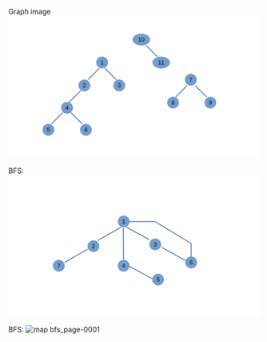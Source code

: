 Graph image
<img src="https://github.com/ismail-cs/cp/blob/main/image%20and%20pdf%20resource/map_page-0001.jpg" />

BFS:
<img src="https://github.com/ismail-cs/cp/blob/main/image%20and%20pdf%20resource/bfs_page-0001.jpg" />

BFS:
![map bfs_page-0001](https://github.com/ismail-cs/cp/assets/62925102/547e309f-5f73-4c18-ba26-dd7d4ddacbbe)
